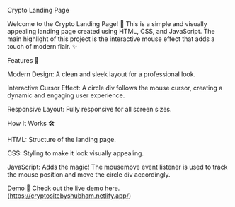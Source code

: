 Crypto Landing Page

Welcome to the Crypto Landing Page! 🚀 This is a simple and visually appealing landing page created using HTML, CSS, and JavaScript. The main highlight of this project is the interactive mouse effect that adds a touch of modern flair. ✨

Features 🎯

Modern Design: A clean and sleek layout for a professional look.

Interactive Cursor Effect: A circle div follows the mouse cursor, creating a dynamic and engaging user experience.

Responsive Layout: Fully responsive for all screen sizes.

How It Works 🛠️

HTML: Structure of the landing page.

CSS: Styling to make it look visually appealing.

JavaScript: Adds the magic! The mousemove event listener is used to track the mouse position and move the circle div accordingly.

Demo 🎥
Check out the live demo here. (https://cryptositebyshubham.netlify.app/)
